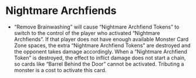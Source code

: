 # Nightmare Archfiends

*   “Remove Brainwashing” will cause “Nightmare Archfiend Tokens” to switch to the control of the player who activated “Nightmare Archfiends”. If that player does not have enough available Monster Card Zone spaces, the extra “Nightmare Archfiend Tokens” are destroyed and the opponent takes damage accordingly. When a “Nightmare Archfiend Token” is destroyed, the effect to inflict damage does not start a chain, so cards like “Barrel Behind the Door” cannot be activated. Tributing a monster is a cost to activate this card.
